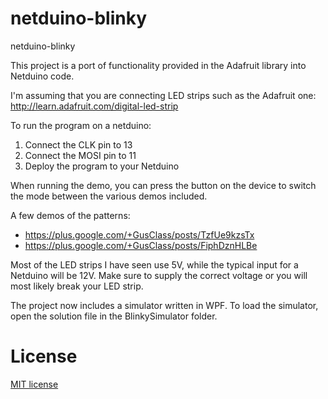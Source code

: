 netduino-blinky
===============

netduino-blinky

This project is a port of functionality provided in the Adafruit library into 
Netduino code. 

I'm assuming that you are connecting LED strips such as the Adafruit one:
http://learn.adafruit.com/digital-led-strip

To run the program on a netduino:

1. Connect the CLK pin to 13
2. Connect the MOSI pin to 11
3. Deploy the program to your Netduino

When running the demo, you can press the button on the device to 
switch the mode between the various demos included.

A few demos of the patterns:

* https://plus.google.com/+GusClass/posts/TzfUe9kzsTx
* https://plus.google.com/+GusClass/posts/FiphDznHLBe

Most of the LED strips I have seen use 5V, while the typical input for a 
Netduino will be 12V. Make sure to supply the correct voltage or you will
most likely break your LED strip.

The project now includes a simulator written in WPF. To load the simulator,
open the solution file in the BlinkySimulator folder.

License
=======

[MIT license](http://opensource.org/licenses/MIT)
